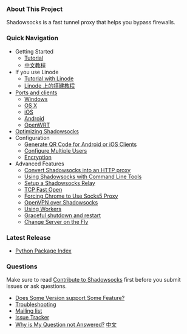 ### About This Project

Shadowsocks is a fast tunnel proxy that helps you bypass firewalls.

### Quick Navigation

- Getting Started
    * [Tutorial]
    * [中文教程][Chinese Readme]
- If you use Linode
    * [Tutorial with Linode](https://github.com/clowwindy/shadowsocks/wiki/Setting-Up-Shadowsocks-on-Linode)
    * [Linode 上的搭建教程](https://github.com/clowwindy/shadowsocks/wiki/%E5%9C%A8-Linode-%E4%B8%8A%E5%BF%AB%E9%80%9F%E6%90%AD%E5%BB%BA-Shadowsocks)
- [Ports and clients](https://github.com/clowwindy/shadowsocks/wiki/Ports-and-Clients)
    * [Windows](https://github.com/clowwindy/shadowsocks/wiki/Ports-and-Clients#windows)
    * [OS X](https://github.com/clowwindy/shadowsocks/wiki/Ports-and-Clients#os-x)
    * [iOS](https://github.com/clowwindy/shadowsocks/wiki/Ports-and-Clients#ios)
    * [Android](https://github.com/clowwindy/shadowsocks/wiki/Ports-and-Clients#android)
    * [OpenWRT](https://github.com/clowwindy/shadowsocks/wiki/Ports-and-Clients#openwrt)
- [Optimizing Shadowsocks](https://github.com/clowwindy/shadowsocks/wiki/Optimizing-Shadowsocks)
- Configuration
    * [Generate QR Code for Android or iOS Clients](https://github.com/clowwindy/shadowsocks/wiki/Generate-QR-Code-for-Android-or-iOS-Clients)
    * [Configure Multiple Users](https://github.com/clowwindy/shadowsocks/wiki/Configure-Multiple-Users)
    * [Encryption](https://github.com/clowwindy/shadowsocks/wiki/Encryption)
- Advanced Features
    * [Convert Shadowsocks into an HTTP proxy](https://github.com/clowwindy/shadowsocks/wiki/Convert-Shadowsocks-into-an-HTTP-proxy)
    * [Using Shadowsocks with Command Line Tools](https://github.com/clowwindy/shadowsocks/wiki/Using-Shadowsocks-with-Command-Line-Tools)
    * [Setup a Shadowsocks Relay](https://github.com/clowwindy/shadowsocks/wiki/Setup-a-Shadowsocks-relay)
    * [TCP Fast Open](https://github.com/clowwindy/shadowsocks/wiki/TCP-Fast-Open)
    * [Forcing Chrome to Use Socks5 Proxy](https://github.com/clowwindy/shadowsocks/wiki/Forcing-Chrome-to-Use-Socks5-Proxy)
    * [OpenVPN over Shadowsocks](https://github.com/clowwindy/shadowsocks/wiki/Connect-to-OpenVPN-over-Shadowsocks)
    * [Using Workers](https://github.com/clowwindy/shadowsocks/wiki/Workers)
    * [Graceful shutdown and restart](https://github.com/clowwindy/shadowsocks/wiki/Graceful-shutdown-and-restart)
    * [Change Server on the Fly](https://github.com/clowwindy/shadowsocks/wiki/Change-Server-on-the-Fly)

### Latest Release

- [Python Package Index](https://pypi.python.org/pypi/shadowsocks)

### Questions

Make sure to read [Contribute to Shadowsocks](https://github.com/clowwindy/shadowsocks/blob/master/CONTRIBUTING.md) first before you submit issues or ask questions.

- [Does Some Version support Some Feature?](https://github.com/clowwindy/shadowsocks/wiki/Feature-Comparison-across-Different-Versions)
- [Troubleshooting]
- [Mailing list]
- [Issue Tracker]
- [Why is My Question not Answered?](https://github.com/clowwindy/shadowsocks/wiki/Why-is-My-Question-not-Answered%3F) [中文](https://github.com/clowwindy/shadowsocks/wiki/%E4%B8%BA%E4%BB%80%E4%B9%88%E6%88%91%E7%9A%84%E9%97%AE%E9%A2%98%E8%A2%AB%E6%97%A0%E8%A7%86%E4%BA%86%EF%BC%9F)

[Build Status]:     https://img.shields.io/travis/clowwindy/shadowsocks/master.svg?style=flat
[Chinese Readme]:   https://github.com/clowwindy/shadowsocks/wiki/Shadowsocks-%E4%BD%BF%E7%94%A8%E8%AF%B4%E6%98%8E
[Issue Tracker]:    https://github.com/clowwindy/shadowsocks/issues?state=open
[Mailing list]:     http://groups.google.com/group/shadowsocks
[PyPI]:             https://pypi.python.org/pypi/shadowsocks
[PyPI version]:     https://img.shields.io/pypi/v/shadowsocks.svg?style=flat
[Tutorial]:           https://github.com/clowwindy/shadowsocks/blob/master/README.md
[Supervisor]:       https://github.com/clowwindy/shadowsocks/wiki/Configure-Shadowsocks-with-Supervisor
[TCP_FASTOPEN]:     https://github.com/clowwindy/shadowsocks/wiki/TCP-Fast-Open
[Travis CI]:        https://travis-ci.org/clowwindy/shadowsocks
[Troubleshooting]:  https://github.com/clowwindy/shadowsocks/wiki/Troubleshooting
[SwitchySharp]:     https://chrome.google.com/webstore/detail/proxy-switchysharp/dpplabbmogkhghncfbfdeeokoefdjegm